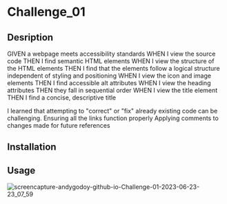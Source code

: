 # Challenge_01

## Desription

GIVEN a webpage meets accessibility standards
WHEN I view the source code
THEN I find semantic HTML elements
WHEN I view the structure of the HTML elements
THEN I find that the elements follow a logical structure independent of styling and positioning
WHEN I view the icon and image elements
THEN I find accessible alt attributes
WHEN I view the heading attributes
THEN they fall in sequential order
WHEN I view the title element
THEN I find a concise, descriptive title

I learned that attempting to "correct" or "fix" already existing code can be challenging. 
Ensuring all the links function properly
Applying comments to changes made for future references

## Installation

## Usage 


![screencapture-andygodoy-github-io-Challenge-01-2023-06-23-23_07_59](https://github.com/AndyGodoy/Challenge_01/assets/137041531/0309f049-7068-4eec-a63b-d159dc6e010c)
